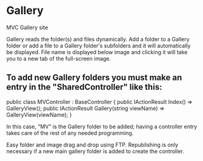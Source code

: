 # Gallery
MVC Gallery site

Gallery reads the folder(s) and files dynamically. Add a folder to a Gallery folder or add a file to a Gallery folder's subfolders and it will automatically be displayed. File name is displayed below image and clicking it will take you to a new tab of the full-screen image.

## To add new Gallery folders you must make an entry in the "SharedController" like this:
public class MVController : BaseController
{
    public IActionResult Index() => GalleryView();
    public IActionResult Gallery(string viewName) => GalleryView(viewName);
}

In this case, "MV" is the Gallery folder to be added; having a controller entry takes care of the rest of any needed programming.

Easy folder and image drag and drop using FTP. Republishing is only necessary if a new main gallery folder is added to create the controller.